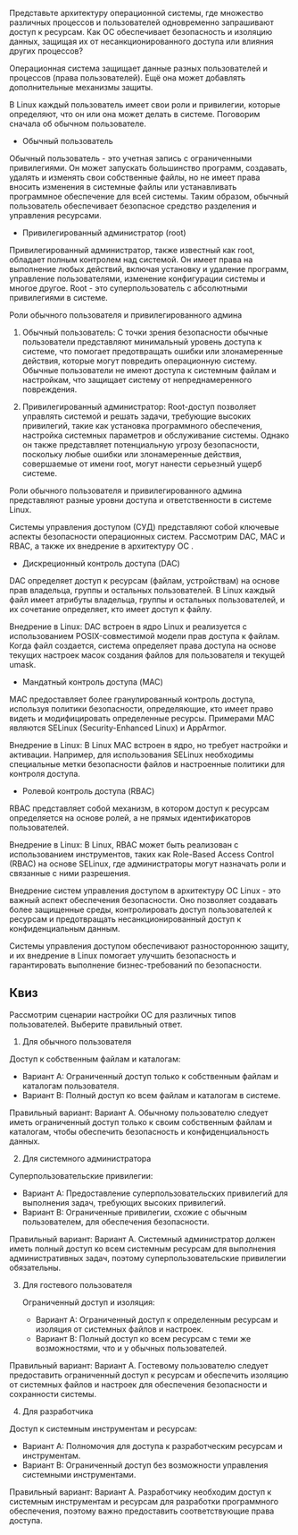 Представьте архитектуру операционной системы, где множество различных процессов и пользователей одновременно запрашивают доступ к ресурсам. Как ОС обеспечивает безопасность и изоляцию данных, защищая их от несанкционированного доступа или влияния других процессов?

Операционная система защищает данные разных пользователей и процессов (права пользователей). Ещё она может добавлять дополнительные механизмы защиты.

В Linux каждый пользователь имеет свои роли и привилегии, которые определяют, что он или она может делать в системе. Поговорим сначала об обычном пользователе.

- Обычный пользователь

Обычный пользователь - это учетная запись с ограниченными привилегиями. Он может запускать большинство программ, создавать, удалять и изменять свои собственные файлы, но не имеет права вносить изменения в системные файлы или устанавливать программное обеспечение для всей системы. Таким образом, обычный пользователь обеспечивает безопасное средство разделения и управления ресурсами.

- Привилегированный администратор (root)

Привилегированный администратор, также известный как root, обладает полным контролем над системой. Он имеет права на выполнение любых действий, включая установку и удаление программ, управление пользователями, изменение конфигурации системы и многое другое. Root - это суперпользователь с абсолютными привилегиями в системе.

Роли обычного пользователя и привилегированного админа

1. Обычный пользователь: С точки зрения безопасности обычные пользователи представляют минимальный уровень доступа к системе, что помогает предотвращать ошибки или злонамеренные действия, которые могут повредить операционную систему. Обычные пользователи не имеют доступа к системным файлам и настройкам, что защищает систему от непреднамеренного повреждения.

2. Привилегированный администратор: Root-доступ позволяет управлять системой и решать задачи, требующие высоких привилегий, такие как установка программного обеспечения, настройка системных параметров и обслуживание системы. Однако он также представляет потенциальную угрозу безопасности, поскольку любые ошибки или злонамеренные действия, совершаемые от имени root, могут нанести серьезный ущерб системе.

Роли обычного пользователя и привилегированного админа представляют разные уровни доступа и ответственности в системе Linux.

Системы управления доступом (СУД) представляют собой ключевые аспекты безопасности операционных систем. Рассмотрим DAC, MAC и RBAC, а также их внедрение в архитектуру ОС .

- Дискреционный контроль доступа (DAC)

DAC определяет доступ к ресурсам (файлам, устройствам) на основе прав владельца, группы и остальных пользователей. В Linux каждый файл имеет атрибуты владельца, группы и остальных пользователей, и их сочетание определяет, кто имеет доступ к файлу.

 Внедрение в Linux:
DAC встроен в ядро Linux и реализуется с использованием POSIX-совместимой модели прав доступа к файлам. Когда файл создается, система определяет права доступа на основе текущих настроек масок создания файлов для пользователя и текущей umask.

- Мандатный контроль доступа (MAC)

MAC предоставляет более гранулированный контроль доступа, используя политики безопасности, определяющие, кто имеет право видеть и модифицировать определенные ресурсы. Примерами MAC являются SELinux (Security-Enhanced Linux) и AppArmor.

 Внедрение в Linux:
В Linux MAC встроен в ядро, но требует настройки и активации. Например, для использования SELinux необходимы специальные метки безопасности файлов и настроенные политики для контроля доступа.

- Ролевой контроль доступа (RBAC)

RBAC представляет собой механизм, в котором доступ к ресурсам определяется на основе ролей, а не прямых идентификаторов пользователей. 

Внедрение в Linux:
В Linux, RBAC может быть реализован с использованием инструментов, таких как Role-Based Access Control (RBAC) на основе SELinux, где администраторы могут назначать роли и связанные с ними разрешения.

Внедрение систем управления доступом в архитектуру ОС Linux - это важный аспект обеспечения безопасности. Оно позволяет создавать более защищенные среды, контролировать доступ пользователей к ресурсам и предотвращать несанкционированный доступ к конфиденциальным данным.

Системы управления доступом обеспечивают разностороннюю защиту, и их внедрение в Linux помогает улучшить безопасность и гарантировать выполнение бизнес-требований по безопасности.

## Квиз

Рассмотрим сценарии настройки ОС для различных типов пользователей. Выберите правильный ответ.

 1. Для обычного пользователя

 Доступ к собственным файлам и каталогам:
   - Вариант A: Ограниченный доступ только к собственным файлам и каталогам пользователя.
   - Вариант B: Полный доступ ко всем файлам и каталогам в системе.

Правильный вариант: Вариант A. Обычному пользователю следует иметь ограниченный доступ только к своим собственным файлам и каталогам, чтобы обеспечить безопасность и конфиденциальность данных.

2. Для системного администратора

  Суперпользовательские привилегии:
   - Вариант A: Предоставление суперпользовательских привилегий для выполнения задач, требующих высоких привилегий.
   - Вариант B: Ограниченные привилегии, схожие с обычным пользователем, для обеспечения безопасности.

Правильный вариант: Вариант A. Системный администратор должен иметь полный доступ ко всем системным ресурсам для выполнения административных задач, поэтому суперпользовательские привилегии обязательны.

3. Для гостевого пользователя

   Ограниченный доступ и изоляция:
   - Вариант A: Ограниченный доступ к определенным ресурсам и изоляция от системных файлов и настроек.
   - Вариант B: Полный доступ ко всем ресурсам с теми же возможностями, что и у обычных пользователей.

Правильный вариант: Вариант A. Гостевому пользователю следует предоставить ограниченный доступ к ресурсам и обеспечить изоляцию от системных файлов и настроек для обеспечения безопасности и сохранности системы.

4. Для разработчика

Доступ к системным инструментам и ресурсам:
   - Вариант A: Полномочия для доступа к разработческим ресурсам и инструментам.
   - Вариант B: Ограниченный доступ без возможности управления системными инструментами.

Правильный вариант: Вариант A. Разработчику необходим доступ к системным инструментам и ресурсам для разработки программного обеспечения, поэтому важно предоставить соответствующие права доступа.
